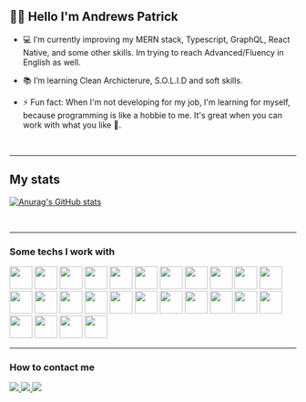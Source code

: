 ## 🖖🏼 Hello I'm Andrews Patrick

- 💻 I’m currently improving my MERN stack, Typescript, GraphQL, React Native, and some other skills. Im trying to reach Advanced/Fluency in English as well.

- 📚 I’m learning Clean Archicterure, S.O.L.I.D and soft skills.

- ⚡ Fun fact: When I'm not developing for my job, I'm learning for myself, because programming is like a hobbie to me. It's great when you can work with what you like 🎉.

<br />
<hr/>


## My stats
[![Anurag's GitHub stats](https://github-readme-stats.vercel.app/api?username=devandrews)](https://github.com/devandrews/github-readme-stats)

<br />
<hr />

### Some techs I work with

<div style="display: inline-block">
  <img src="https://cdn.jsdelivr.net/gh/devicons/devicon/icons/visualstudio/visualstudio-plain.svg"  width="40" height="40"/>  
  <img src="https://cdn.jsdelivr.net/gh/devicons/devicon/icons/babel/babel-original.svg"  width="40" height="40"/>
  <img src="https://cdn.jsdelivr.net/gh/devicons/devicon/icons/html5/html5-original-wordmark.svg"  width="40" height="40"/>
  <img src="https://cdn.jsdelivr.net/gh/devicons/devicon/icons/css3/css3-original-wordmark.svg" width="40" height="40" />
  <img src="https://cdn.jsdelivr.net/gh/devicons/devicon/icons/javascript/javascript-original.svg" width="40" height="40"/>  
  <img src="https://cdn.jsdelivr.net/gh/devicons/devicon/icons/typescript/typescript-original.svg" width="40" height="40" />
  <img src="https://cdn.jsdelivr.net/gh/devicons/devicon/icons/react/react-original-wordmark.svg"  width="40" height="40"/>
  <img src="https://cdn.jsdelivr.net/gh/devicons/devicon/icons/redux/redux-original.svg"  width="40" height="40"/>
  <img src="https://cdn.jsdelivr.net/gh/devicons/devicon/icons/nextjs/nextjs-original-wordmark.svg"  width="40" height="40"/>
  <img src="https://cdn.jsdelivr.net/gh/devicons/devicon/icons/nodejs/nodejs-plain-wordmark.svg"  width="40" height="40"/>    
  <img src="https://cdn.jsdelivr.net/gh/devicons/devicon/icons/sequelize/sequelize-original.svg"  width="40" height="40"/>
  <img src="https://cdn.jsdelivr.net/gh/devicons/devicon/icons/mongodb/mongodb-original.svg"  width="40" height="40"/>
  <img src="https://cdn.jsdelivr.net/gh/devicons/devicon/icons/postgresql/postgresql-original-wordmark.svg"  width="40" height="40"/>
  <img src="https://cdn.jsdelivr.net/gh/devicons/devicon/icons/mysql/mysql-original-wordmark.svg"  width="40" height="40"/>  
  <img src="https://cdn.jsdelivr.net/gh/devicons/devicon/icons/jest/jest-plain.svg"  width="40" height="40"/>
  <img src="https://cdn.jsdelivr.net/gh/devicons/devicon/icons/git/git-plain-wordmark.svg"  width="40" height="40"/>
  <img src="https://cdn.jsdelivr.net/gh/devicons/devicon/icons/github/github-original.svg"  width="40" height="40"/>
  <img src="https://cdn.jsdelivr.net/gh/devicons/devicon/icons/graphql/graphql-plain-wordmark.svg"  width="40" height="40"/>    
  <img src="https://cdn.jsdelivr.net/gh/devicons/devicon/icons/sass/sass-original.svg"  width="40" height="40"/>
  <img src="https://cdn.jsdelivr.net/gh/devicons/devicon/icons/bootstrap/bootstrap-plain-wordmark.svg"  width="40" height="40"/>   
  <img src="https://cdn.jsdelivr.net/gh/devicons/devicon/icons/materialui/materialui-original.svg"  width="40" height="40"/>    
  <img src="https://cdn.jsdelivr.net/gh/devicons/devicon/icons/heroku/heroku-plain-wordmark.svg"  width="40" height="40"/>
  <img src="https://cdn.jsdelivr.net/gh/devicons/devicon/icons/mocha/mocha-plain.svg"  width="40" height="40"/>  
  <img src="https://cdn.jsdelivr.net/gh/devicons/devicon/icons/jquery/jquery-plain-wordmark.svg"  width="40" height="40"/>    
  <img src="https://cdn.jsdelivr.net/gh/devicons/devicon/icons/linux/linux-original.svg"  width="40" height="40"/>    
  <img src="https://cdn.jsdelivr.net/gh/devicons/devicon/icons/amazonwebservices/amazonwebservices-plain-wordmark.svg"  width="40" height="40"/>
</div>

<br />
<hr />


### How to contact me
<div>
  <a href="https://mail.google.com/mail/?view=cm&fs=1&to=developer.andrews@gmail.com&su=See%20you%20in%20Github&body=I%20want%20to%20hire%20you" target="_blank">
    <img src="https://img.shields.io/badge/Gmail-D14836?style=for-the-badge&logo=gmail&logoColor=white"/>
  </a>
  <a href="https://api.whatsapp.com/send?phone=5551999249389&text=Hey!%20I%20want%20to%20hire%20you" target="_blank">
    <img src="https://img.shields.io/badge/WhatsApp-25D366?style=for-the-badge&logo=whatsapp&logoColor=white"/>
  </a>
  <a href="https://www.instagram.com/andrews_patrick_" target="_blank">
    <img src="https://img.shields.io/badge/Instagram-E4405F?style=for-the-badge&logo=instagram&logoColor=white"/>  
  </a>
</div>


